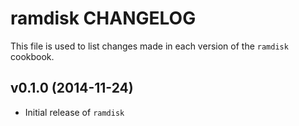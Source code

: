 ramdisk CHANGELOG
=================

This file is used to list changes made in each version of the `ramdisk` cookbook.

## v0.1.0 (2014-11-24)

* Initial release of `ramdisk`
